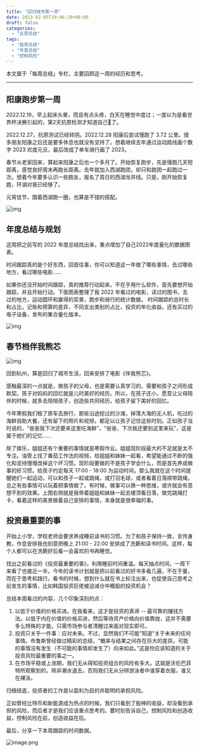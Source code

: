 ```yaml
---
title: "回归城市第一周"
date: 2023-02-05T19:46:20+08:00
draft: false
categories:
  - "反思总结"
tags:
  - "每周总结"
  - "年度总结"
  - "控制风险"
---
```


本文属于「每周总结」专栏，主要回顾这一周的经历和思考。

---

## 阳康跑步第一周

2022.12.19，早上起床头晕，而且有点头疼，白天在睡觉中度过；一度以为是看世界杯决赛引起的，第2天抗原检测才知道自己🐑了。

2022.12.27，抗原测试已经转阴。2022.12.28 阳康后尝试慢跑了 3.72 公里。很多朋友阳康之后还是要多休息也就没有坚持了。想着继续去年通过运动路线画个数字 2023 欢度元旦，最后改成了单车骑行画了 2023。

春节从老家回来，算起来阳康之后也一个多月了。开始恢复跑步，先是慢跑几天短距离，感觉良好周末再跑长距离。去年就加入西湖跑团，却只和跑团一起跑过一次。想着今年要多认识一些跑友，报名了周日的西湖龙井线。只是，刚开始恢复跑，环湖对我已经够了。

元宵佳节，围着西湖跑一圈，也算是不错的搭配。

![img](https://cdn.nlark.com/yuque/0/2023/png/177619/1675600128594-64cac4ac-e1a2-41a9-8da9-9bc6ceebf418.png)

## 年度总结与规划

这周把之前写的 2022 年度总结找出来，重点增加了自己2022年度量化的数据图表。

时间跟踪真的是个好东西，回首往事，你可以知道这一年做了哪些事情，去过哪些地方，看过哪些电影……

如果你还没开始时间跟踪，真的推荐行动起来。不在乎用什么软件，首先要想开始跟踪，并且开始行动。下面图表整理了我 2022 年看过的电影，读过的图书，去过的地方，运动圆环和赢得的奖章，跑步和骑行的统计数据， 时间跟踪的总时长和占比，记账和预算的差异，不同支出类别的占比，投资的年化收益，还有买过的电子设备，发布的集合量化版本。

![img](https://cdn.nlark.com/yuque/0/2023/png/177619/1675600760313-043eb781-07bb-4f74-8017-ce86f10f41c7.png)

## 春节档伴我熊芯

![img](https://cdn.nlark.com/yuque/0/2023/png/177619/1675604839252-2c97be74-71e6-43f0-a0a5-3b937b36c153.png)

回到杭州，算是回归了城市生活，回来安排了电影《伴我熊芯》。

感触最深的一点就是，做孩子的父母，也是需要认真学习的，需要和孩子之间形成默契。孩子对妈妈的回忆就是儿时美好的经历。所以，在孩子还小，愿意让父母陪伴的时候，就多去陪陪孩子，创造些共同经历，给孩子留下美好的回忆。

今年寒假我们租了房车去旅行，那些沿途挖过的沙滩，掉落大海的无人机，吃过的海鲜自助大餐，还有留下的照片和视频，都足以让孩子记住这些时刻。正如孩子当时说的，“爸爸我下次还要来这里吃海鲜”，“爸爸，下次我还要到这里来玩”，这是属于她们的记忆……

除了娱乐，姐姐还有个重要的事情就是寒假作业。姐姐现阶段最大的不足就是太不专注。油管上找了番茄工作法的视频，给姐姐和妹妹一起看，希望能通过不断的强化和坚持慢慢改掉这个坏习惯。现阶段要做的不是孩子学会什么，而是首先养成做事的好习惯。给孩子约定每天 17:00 - 18:00 为运动时间，那么我就在这个时间提醒她们一起运动，可以和孩子一起或跳绳，或打羽毛球，或者看着日落顺带跳绳，总之有些事情可以玩着把事情做了。有时候，做事可以换一种思维，或许就会有意想不到的效果。上图右侧就是我带着姐姐和妹妹一起去楼顶看日落，做完跳绳打卡，看着这样的美景做着自己安排的事情，本身就是很幸福的事。

## 投资最重要的事

开始上小学，学校老师会要求养成睡前读书的习惯。为了和孩子保持一致，言传身教，作息安排我也刻意把晚上 21:00 - 22:00 安排成了洗簌和读书时间。这样，每个人都可以在洗簌好后看一会喜欢的书再睡觉。

找出之前看过的《投资最重要的事》，利用睡前时间重温。每天抽点时间，一周下来看了也接近一半。今年的读书计划就是把以前看过的好书多看几遍，不在于量，而在于思考和践行。看书的时候，想到什么就在书上标注出来，也促使自己思考之前发生的事情，比如韩国投资巨佬被迫减仓中概股的投资机会？

总结本周看过的内容，几个印象深刻的点：

1. 以低于价值的价格买进。在我看来，这才是投资的真谛 -- 最可靠的赚钱方法。以低于内在价值的价格买进，然后等待资产价格向价值靠拢，这并不需要多么特殊的才能，只需市场参与者清醒过来面对现实即可。
2. 投资只关乎一件事：应对未来。不过，显然我们不可能"知道"关于未来的任何事情。布鲁斯曾经做过精彩的总结，“概率与结果之间存在巨大的差异。可能的事情没有发生（不可能的事情却发生了）向来如此。”这是你应该知道的关于投资风险最重要的事之一。
3. 在市场平稳或上涨期，我们无从得知投资组合的风险有多大。这就是沃伦巴菲特所观察到的，除非潮水退去，否则我们无从分辨游泳者中谁穿着衣服，谁又在裸泳。

归根结底，投资者的工作是以盈利为目的并聪明的承担风险。

正如曾经比特币和新能源成为热点的时候，我们只看到了股神的收益，却没看到承担的风险，而后者才是我们应该重点思考的。要时刻告诉自己，控制风险和创造收益，控制风险在前，创造收益在后。

最后，分享一下本周跟踪的时间数据。

![image.png](https://cdn.nlark.com/yuque/0/2023/png/177619/1675611901342-9360ef1c-b63f-41d9-b72a-2921fe4416d1.png?x-oss-process=image%2Fresize%2Cw_1500%2Climit_0)
